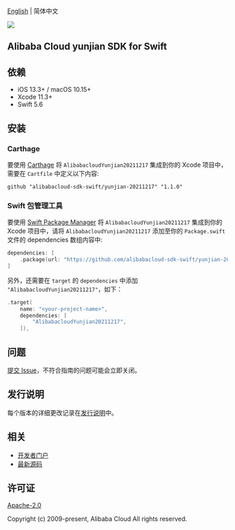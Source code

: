 [English](README.md) | 简体中文

![](https://aliyunsdk-pages.alicdn.com/icons/AlibabaCloud.svg)

## Alibaba Cloud yunjian SDK for Swift

## 依赖

- iOS 13.3+ / macOS 10.15+
- Xcode 11.3+
- Swift 5.6

## 安装

### Carthage

要使用 [Carthage](https://github.com/Carthage/Carthage) 将 `AlibabacloudYunjian20211217` 集成到你的 Xcode 项目中，需要在 `Cartfile` 中定义以下内容:

```ogdl
github "alibabacloud-sdk-swift/yunjian-20211217" "1.1.0"
```

### Swift 包管理工具

要使用 [Swift Package Manager](https://swift.org/package-manager/) 将 `AlibabacloudYunjian20211217` 集成到你的 Xcode 项目中，请将 `AlibabacloudYunjian20211217` 添加至你的 `Package.swift` 文件的 dependencies 数组内容中:

```swift
dependencies: [
    .package(url: "https://github.com/alibabacloud-sdk-swift/yunjian-20211217.git", from: "1.1.0")
]
```

另外，还需要在 `target` 的 `dependencies` 中添加 `"AlibabacloudYunjian20211217"`，如下：

```swift
.target(
    name: "<your-project-name>",
    dependencies: [
        "AlibabacloudYunjian20211217",
    ]),
```

## 问题

[提交 Issue](https://github.com/alibabacloud-sdk-swift/yunjian-20211217/issues/new)，不符合指南的问题可能会立即关闭。

## 发行说明

每个版本的详细更改记录在[发行说明](./ChangeLog.txt)中。

## 相关

* [开发者门户](https://next.api.aliyun.com/home)
* [最新源码](https://github.com/alibabacloud-sdk-swift/yunjian-20211217)

## 许可证

[Apache-2.0](http://www.apache.org/licenses/LICENSE-2.0)

Copyright (c) 2009-present, Alibaba Cloud All rights reserved.
